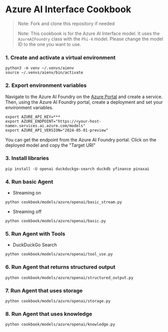 # Azure AI Interface Cookbook

> Note: Fork and clone this repository if needed
>
> Note: This cookbook is for the Azure AI Interface model. It uses the `AzureAIFoundry` class with the `Phi-4` model. Please change the model ID to the one you want to use.

### 1. Create and activate a virtual environment

```shell
python3 -m venv ~/.venvs/aienv
source ~/.venvs/aienv/bin/activate
```

### 2. Export environment variables

Navigate to the Azure AI Foundry on the [Azure Portal](https://portal.azure.com/) and create a service. Then, using the Azure AI Foundry portal, create a deployment and set your environment variables.

```shell
export AZURE_API_KEY=***
export AZURE_ENDPOINT="https://<your-host-name>.services.ai.azure.com/models"
export AZURE_API_VERSION="2024-05-01-preview"
```

You can get the endpoint from the Azure AI Foundry portal. Click on the deployed model and copy the "Target URI"

### 3. Install libraries

```shell
pip install -U openai duckduckgo-search duckdb yfinance pinaxai
```

### 4. Run basic Agent

- Streaming on

```shell
python cookbook/models/azure/openai/basic_stream.py
```

- Streaming off

```shell
python cookbook/models/azure/openai/basic.py
```

### 5. Run Agent with Tools

- DuckDuckGo Search

```shell
python cookbook/models/azure/openai/tool_use.py
```

### 6. Run Agent that returns structured output

```shell
python cookbook/models/azure/openai/structured_output.py
```

### 7. Run Agent that uses storage

```shell
python cookbook/models/azure/openai/storage.py
```

### 8. Run Agent that uses knowledge

```shell
python cookbook/models/azure/openai/knowledge.py
```
